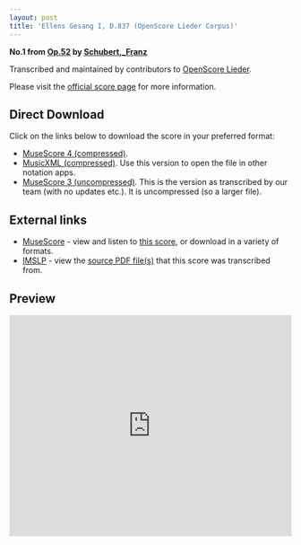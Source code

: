 ```yaml
---
layout: post
title: 'Ellens Gesang I, D.837 (OpenScore Lieder Corpus)'
---
```


__No.1 from [Op.52](https://fourscoreandmore.org/OpenScore/Schubert%2C_Franz/Op.52/) by [Schubert,_Franz](https://fourscoreandmore.org/OpenScore/Schubert%2C_Franz)__

Transcribed and maintained by contributors to [OpenScore Lieder].

Please visit the [official score page] for more information.

[official score page]: https://musescore.com/openscore-lieder-corpus/scores/6181353
[OpenScore Lieder]: https://musescore.com/openscore-lieder-corpus

## Direct Download

Click on the links below to download the score in your preferred format:
- [MuseScore 4 (compressed)](https://fourscoreandmore.org/OpenScore/Schubert%2C_Franz/Op.52/1_Ellens_Gesang_I%2C_D.837.mscz).
- [MusicXML (compressed)](https://fourscoreandmore.org/OpenScore/Schubert%2C_Franz/Op.52/1_Ellens_Gesang_I%2C_D.837.mxl). Use this version to open the file in other notation apps.
- [MuseScore 3 (uncompressed)](https://raw.githubusercontent.com/OpenScore/Lieder/refs/heads/main/scores/Schubert%2C_Franz/Op.52/1_Ellens_Gesang_I%2C_D.837/lc6181353.mscx). This is the version as transcribed by our team (with no updates etc.). It is uncompressed (so a larger file).

## External links

- [MuseScore] - view and listen to [this score][MuseScore], or download in a variety of formats.
- [IMSLP] - view the [source PDF file(s)][IMSLP] that this score was transcribed from.

[MuseScore]: https://musescore.com/score/6181353
[IMSLP]: https://imslp.org/wiki/Special:ReverseLookup/62381

## Preview

<iframe width="100%" height="394" src="https://musescore.com/openscore-lieder-corpus/scores/6181353/embed" frameborder="0" allowfullscreen allow="autoplay; fullscreen"></iframe>
